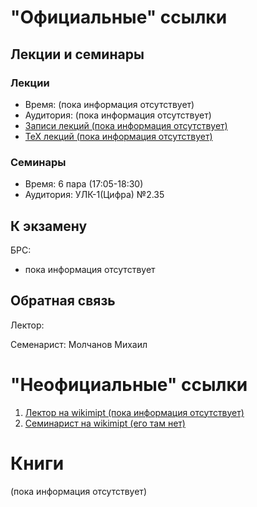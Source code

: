 # "Официальные" ссылки

## Лекции и семинары
### Лекции  
- Время: (пока информация отсутствует)
- Аудитория: (пока информация отсутствует)
- [Записи лекций (пока информация отсутствует)]()
- [ТеХ лекций (пока информация отсутствует)]()

### Семинары  
- Время: 6 пара (17:05-18:30)
- Аудитория: УЛК-1(Цифра) №2.35

## К экзамену
БРС:  
- пока информация отсутствует

## Обратная связь
Лектор:  

Семенарист: Молчанов Михаил

# "Неофициальные" ссылки
1. [Лектор на wikimipt (пока информация отсутствует)]()  
1. [Семинарист на wikimipt (его там нет)]()  

# Книги
(пока информация отсутствует)
